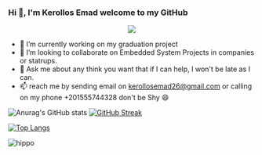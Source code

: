 ### Hi 👋, I'm Kerollos Emad welcome to my GitHub
<p align="center">
  <img 
    src="https://user-images.githubusercontent.com/91436830/171515466-7c060975-27a4-49d5-9949-32791570ac8c.png"
  >
</p>
<!--
<p align="right">
  <img 
       width=100
       hight=100
    src="https://user-images.githubusercontent.com/91436830/171516237-1708a523-dc2e-4436-ae46-5e60367e6220.png"
  >
</p>
-->

- 🔭 I’m currently working on my graduation project
- 👯 I’m looking to collaborate on  Embedded System Projects in companies or statrups.
- 💬 Ask me about any think you want that if I can help, I won't be late as I can.
- 📫 reach me by sending email on kerollosemad26@gmail.com or calling on my phone +201555744328 don't be Shy 😄


![Anurag's GitHub stats](https://github-readme-stats.vercel.app/api?username=kerollosemd&show_icons=true&theme=tokyonight&hide=stars,issues&hide_border)
[![GitHub Streak](http://github-readme-streak-stats.herokuapp.com?user=kerollosemd&theme=tokyonight&hide_border=true)](https://git.io/streak-stats)

[![Top Langs](https://github-readme-stats.vercel.app/api/top-langs/?username=kerollosemd&layout=compact&theme=tokyonight)](https://github.com/anuraghazra/github-readme-stats)

![hippo](https://github.com/KerollosEmd/KerollosEmd/blob/fc8ee157ef274aee22882183a9adf88cf055b3fa/GitHub_intro2.gif)


<!--
**KerollosEmd/KerollosEmd** is a ✨ _special_ ✨ repository because its `README.md` (this file) appears on your GitHub profile.

Here are some ideas to get you started:


- 🔭 I’m currently working on ...
- 🌱 I’m currently learning ...
- 👯 I’m looking to collaborate on ...
- 🤔 I’m looking for help with ...
- 💬 Ask me about ...
- 📫 How to reach me: ...
- 😄 Pronouns: ...
- ⚡ Fun fact: ...
-->
